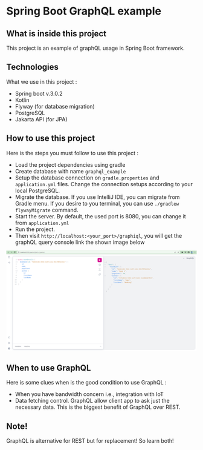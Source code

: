 # Spring Boot GraphQL example

## What is inside this project
This project is an example of graphQL usage in Spring Boot framework.

## Technologies
What we use in this project :
- Spring boot v.3.0.2
- Kotlin
- Flyway (for database migration)
- PostgreSQL
- Jakarta API (for JPA)

## How to use this project
Here is the steps you must follow to use this project :
- Load the project dependencies using gradle
- Create database with name `graphql_example`
- Setup the database connection on `gradle.properties` and `application.yml` files. Change the connection setups according to your local PostgreSQL.
- Migrate the database. If you use IntelliJ IDE, you can migrate from Gradle menu. If you desire to you terminal, you can use `./gradlew flywayMigrate` command.
- Start the server. By default, the used port is 8080, you can change it from `application.yml`
- Run the project.
- Then visit `http://localhost:<your_port>/graphiql`, you will get the graphQL query console link the shown image below

![Alt text](/graphql-console.png "Optional title")

## When to use GraphQL
Here is some clues when is the good condition to use GraphQL :
- When you have bandwidth concern i.e., integration with IoT
- Data fetching control. GraphQL allow client app to ask just the necessary data. This is the biggest benefit of GraphQL over REST.

## Note!
GraphQL is alternative for REST but for replacement! So learn both!